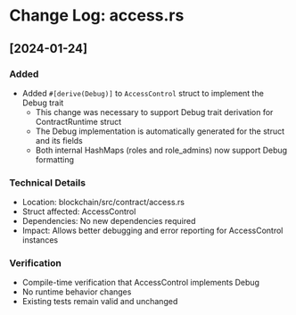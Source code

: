 # Change Log: access.rs

## [2024-01-24]

### Added
- Added `#[derive(Debug)]` to `AccessControl` struct to implement the Debug trait
  - This change was necessary to support Debug trait derivation for ContractRuntime struct
  - The Debug implementation is automatically generated for the struct and its fields
  - Both internal HashMaps (roles and role_admins) now support Debug formatting

### Technical Details
- Location: blockchain/src/contract/access.rs
- Struct affected: AccessControl
- Dependencies: No new dependencies required
- Impact: Allows better debugging and error reporting for AccessControl instances

### Verification
- Compile-time verification that AccessControl implements Debug
- No runtime behavior changes
- Existing tests remain valid and unchanged
